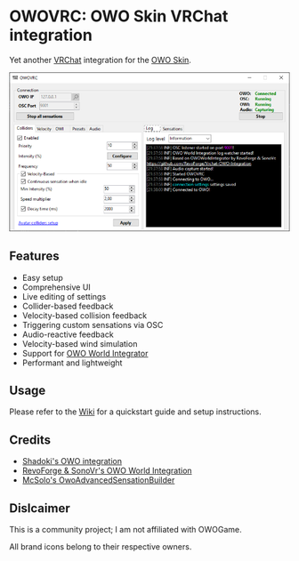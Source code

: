 # OWOVRC: OWO Skin VRChat integration

Yet another [VRChat](https://vrchat.com) integration for the [OWO Skin](https://owogame.com/).

![Screenshot](.github/Screenshot_1.png)

## Features
* Easy setup
* Comprehensive UI
* Live editing of settings
* Collider-based feedback
* Velocity-based collision feedback
* Triggering custom sensations via OSC
* Audio-reactive feedback
* Velocity-based wind simulation
* Support for [OWO World Integrator](https://github.com/RevoForge/Vrchat-OWO-Integration)
* Performant and lightweight


## Usage

Please refer to the [Wiki](https://github.com/sync1211/owoskin-vrc/wiki) for a quickstart guide and setup instructions.

## Credits

* [Shadoki's OWO integration](https://github.com/shadorki/vrc-owo-suit)
* [RevoForge & SonoVr's OWO World Integration](https://github.com/RevoForge/Vrchat-OWO-Integration)
* [McSolo's OwoAdvancedSensationBuilder](https://github.com/joeloestreich/OwoAdvancedSensationBuilderNet8Demo)

## Dislcaimer

This is a community project; I am not affiliated with OWOGame.

All brand icons belong to their respective owners.
